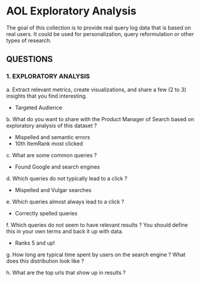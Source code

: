 # AOL Exploratory Analysis
The goal of this collection is to provide real query log data that is based on real users. It could be used for personalization, query reformulation or other types of research.

## QUESTIONS

### 1. EXPLORATORY ANALYSIS
a. Extract relevant metrics, create visualizations, and share a few (2 to 3) insights that you find
interesting.
- Targeted Audience

b. What do you want to share with the Product Manager of Search based on exploratory
analysis of this dataset ?
- Mispelled and semantic errors
- 10th ItemRank most clicked

c. What are some common queries ?
- Found Google and search engines

d. Which queries do not typically lead to a click ?
- Mispelled and Vulgar searches

e. Which queries almost always lead to a click ?
- Correctly spelled queries

f. Which queries do not seem to have relevant results ? You should define this in your own
terms and back it up with data.
- Ranks 5 and up!

g. How long are typical time spent by users on the search engine ? What does this distribution
look like ?

h. What are the top urls that show up in results ?